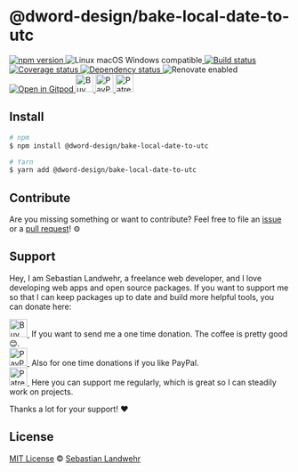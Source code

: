 <!-- TITLE/ -->
# @dword-design/bake-local-date-to-utc
<!-- /TITLE -->

<!-- BADGES/ -->
  <p>
    <a href="https://npmjs.org/package/@dword-design/bake-local-date-to-utc">
      <img
        src="https://img.shields.io/npm/v/@dword-design/bake-local-date-to-utc.svg"
        alt="npm version"
      >
    </a><img src="https://img.shields.io/badge/os-linux%20%7C%C2%A0macos%20%7C%C2%A0windows-blue" alt="Linux macOS Windows compatible"><a href="https://github.com/dword-design/bake-local-date-to-utc/actions">
      <img
        src="https://github.com/dword-design/bake-local-date-to-utc/workflows/build/badge.svg"
        alt="Build status"
      >
    </a><a href="https://codecov.io/gh/dword-design/bake-local-date-to-utc">
      <img
        src="https://codecov.io/gh/dword-design/bake-local-date-to-utc/branch/master/graph/badge.svg"
        alt="Coverage status"
      >
    </a><a href="https://david-dm.org/dword-design/bake-local-date-to-utc">
      <img src="https://img.shields.io/david/dword-design/bake-local-date-to-utc" alt="Dependency status">
    </a><img src="https://img.shields.io/badge/renovate-enabled-brightgreen" alt="Renovate enabled"><br/><a href="https://gitpod.io/#https://github.com/dword-design/bake-local-date-to-utc">
      <img src="https://gitpod.io/button/open-in-gitpod.svg" alt="Open in Gitpod">
    </a><a href="https://www.buymeacoffee.com/dword">
      <img
        src="https://www.buymeacoffee.com/assets/img/guidelines/download-assets-sm-2.svg"
        alt="Buy Me a Coffee"
        height="32"
      >
    </a><a href="https://paypal.me/SebastianLandwehr">
      <img
        src="https://dword-design.de/images/paypal.svg"
        alt="PayPal"
        height="32"
      >
    </a><a href="https://www.patreon.com/dworddesign">
      <img
        src="https://dword-design.de/images/patreon.svg"
        alt="Patreon"
        height="32"
      >
    </a>
</p>
<!-- /BADGES -->

<!-- DESCRIPTION/ -->

<!-- /DESCRIPTION -->

<!-- INSTALL/ -->
## Install

```bash
# npm
$ npm install @dword-design/bake-local-date-to-utc

# Yarn
$ yarn add @dword-design/bake-local-date-to-utc
```
<!-- /INSTALL -->

<!-- LICENSE/ -->
## Contribute

Are you missing something or want to contribute? Feel free to file an [issue](https://github.com/dword-design/bake-local-date-to-utc/issues) or a [pull request](https://github.com/dword-design/bake-local-date-to-utc/pulls)! ⚙️

## Support

Hey, I am Sebastian Landwehr, a freelance web developer, and I love developing web apps and open source packages. If you want to support me so that I can keep packages up to date and build more helpful tools, you can donate here:

<p>
  <a href="https://www.buymeacoffee.com/dword">
    <img
      src="https://www.buymeacoffee.com/assets/img/guidelines/download-assets-sm-2.svg"
      alt="Buy Me a Coffee"
      height="32"
    >
  </a>&nbsp;If you want to send me a one time donation. The coffee is pretty good 😊.<br/>
  <a href="https://paypal.me/SebastianLandwehr">
    <img
      src="https://dword-design.de/images/paypal.svg"
      alt="PayPal"
      height="32"
    >
  </a>&nbsp;Also for one time donations if you like PayPal.<br/>
  <a href="https://www.patreon.com/dworddesign">
    <img
      src="https://dword-design.de/images/patreon.svg"
      alt="Patreon"
      height="32"
    >
  </a>&nbsp;Here you can support me regularly, which is great so I can steadily work on projects.
</p>

Thanks a lot for your support! ❤️

## License

[MIT License](https://opensource.org/licenses/MIT) © [Sebastian Landwehr](https://dword-design.de)
<!-- /LICENSE -->
